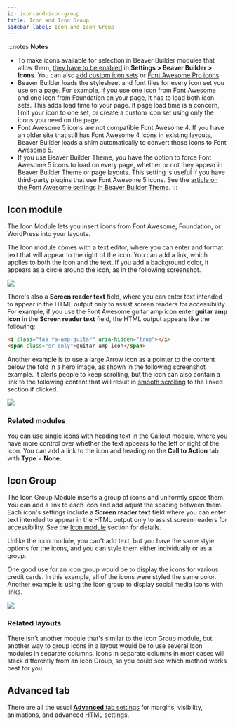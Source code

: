 ```yaml
---
id: icon-and-icon-group
title: Icon and Icon Group
sidebar_label: Icon and Icon Group
---
```


:::notes **Notes**
* To make icons available for selection in Beaver Builder modules that allow them, [they have to be enabled](/beaver-builder/styles/icons/enable-disable-or-delete-icon-sets.md) in **Settings > Beaver Builder > Icons**. You can also [add custom icon sets](/beaver-builder/styles/icons/create-and-import-a-custom-icon-set.md) or [Font Awesome Pro icons](/beaver-builder/styles/icons/enable-font-awesome-pro-icon-sets.md).
* Beaver Builder loads the stylesheet and font files for every icon set you use on a page. For example, if you use one icon from Font Awesome and one icon from Foundation on your page, it has to load both icon sets. This adds load time to your page. If page load time is a concern, limit your icon to one set, or create a custom icon set using only the icons you need on the page.
* Font Awesome 5 icons are not compatible Font Awesome 4. If you have an older site that still has Font Awesome 4 icons in existing layouts, Beaver Builder loads a shim automatically to convert those icons to Font Awesome 5.
* If you use Beaver Builder Theme, you have the option to force Font Awesome 5 icons to load on every page, whether or not they appear in Beaver Builder Theme or page layouts. This setting is useful if you have third-party plugins that use Font Awesome 5 icons. See the [article on the Font Awesome settings in Beaver Builder Theme](/bb-theme/defaults-for-layouts-content/icons/choose-how-font-awesome-icons-load-in-beaver-builder-theme.md).
:::

## Icon module

The Icon Module lets you insert icons from Font Awesome, Foundation, or
WordPress into your layouts.

The Icon module comes with a text editor, where you can enter and format text
that will appear to the right of the icon. You can add a link, which applies
to both the icon and the text. If you add a background color, it appears as a
circle around the icon, as in the following screenshot.

![](/img/icon-module-1.jpg)

There's also a **Screen reader text** field, where you can enter text intended to appear in the HTML output only to assist screen readers for accessibility. For example, if you use the Font Awesome guitar amp icon enter **guitar amp icon** in the **Screen reader text** field, the HTML output appears like the following:

```html
<i class="fas fa-amp-guitar" aria-hidden="true"></i>
<span class="sr-only">guitar amp icon</span>
```

Another example is to use a large Arrow icon as a pointer to the content below
the fold in a hero image, as shown in the following screenshot example. It
alerts people to keep scrolling, but the icon can also contain a link to the
following content that will result in [smooth scrolling](/beaver-builder/advanced-builder-techniques/smooth-scrolling-links.md) to the linked section if
clicked.

![](/img/icon-module-2.jpg)

### Related modules

You can use single icons with heading text in the Callout module, where you
have more control over whether the text appears to the left or right of the
icon. You can add a link to the icon and heading on the **Call to Action** tab
with **Type** = **None**.

## Icon Group

The Icon Group Module inserts a group of icons and uniformly space them. You
can add a link to each icon and add adjust the spacing between them. Each icon's settings include a **Screen reader text** field where you can enter text intended to appear in the HTML output only to assist screen readers for accessibility. See the [Icon module](#icon-module) section for details.

Unlike the Icon module, you can't add text, but you have the same style
options for the icons, and you can style them either individually or as a
group.

One good use for an icon group would be to display the icons for various
credit cards. In this example, all of the icons were styled the same color.
Another example is using the Icon group to display social media icons with
links.

![](/img/icon-module-3.jpg)

### Related layouts

There isn't another module that's similar to the Icon Group module, but
another way to group icons in a layout would be to use several Icon modules in
separate columns. Icons in separate columns in most cases will stack
differently from an Icon Group, so you could see which method works best for
you.

## Advanced tab

There are all the usual [**Advanced** tab settings](/beaver-builder/layouts/advanced-tab-for-rows-columns-modules.md) for margins, visibility, animations, and advanced HTML settings.



